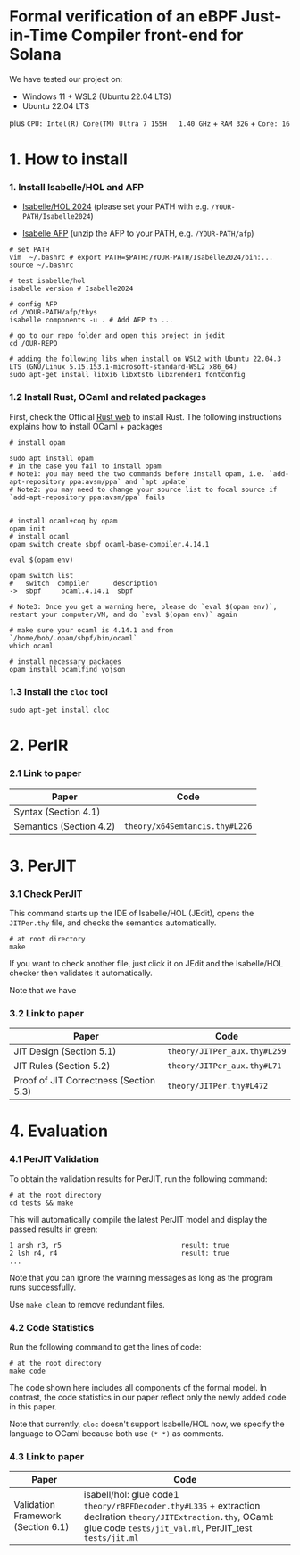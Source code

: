 # Formal verification of an eBPF Just-in-Time Compiler front-end for Solana

We have tested our project on:
- Windows 11 + WSL2 (Ubuntu 22.04 LTS)
- Ubuntu 22.04 LTS

plus `CPU: Intel(R) Core(TM) Ultra 7 155H   1.40 GHz` + `RAM 32G` + `Core: 16`



# 1. How to install

### 1. Install Isabelle/HOL and AFP

- [Isabelle/HOL 2024](https://isabelle.in.tum.de/) (please set your PATH with e.g. `/YOUR-PATH/Isabelle2024`)

- [Isabelle AFP](https://www.isa-afp.org/download/) (unzip the AFP to your PATH, e.g. `/YOUR-PATH/afp`)

```shell
# set PATH 
vim  ~/.bashrc # export PATH=$PATH:/YOUR-PATH/Isabelle2024/bin:...
source ~/.bashrc

# test isabelle/hol
isabelle version # Isabelle2024

# config AFP
cd /YOUR-PATH/afp/thys
isabelle components -u . # Add AFP to ...

# go to our repo folder and open this project in jedit
cd /OUR-REPO

# adding the following libs when install on WSL2 with Ubuntu 22.04.3 LTS (GNU/Linux 5.15.153.1-microsoft-standard-WSL2 x86_64)
sudo apt-get install libxi6 libxtst6 libxrender1 fontconfig
```

### 1.2 Install Rust, OCaml and related packages

First, check the Official [Rust web](https://www.rust-lang.org/tools/install) to install Rust.
The following instructions explains how to install OCaml + packages

```shell
# install opam

sudo apt install opam
# In the case you fail to install opam
# Note1: you may need the two commands before install opam, i.e. `add-apt-repository ppa:avsm/ppa` and `apt update`
# Note2: you may need to change your source list to focal source if `add-apt-repository ppa:avsm/ppa` fails


# install ocaml+coq by opam
opam init
# install ocaml
opam switch create sbpf ocaml-base-compiler.4.14.1

eval $(opam env)

opam switch list
#   switch  compiler      description
->  sbpf     ocaml.4.14.1  sbpf

# Note3: Once you get a warning here, please do `eval $(opam env)`, restart your computer/VM, and do `eval $(opam env)` again

# make sure your ocaml is 4.14.1 and from `/home/bob/.opam/sbpf/bin/ocaml`
which ocaml

# install necessary packages
opam install ocamlfind yojson
```

### 1.3 Install the `cloc` tool

```shell
sudo apt-get install cloc
```



# 2. PerIR

### 2.1 Link to paper

| Paper                   | Code                           |
| ----------------------- | ------------------------------ |
| Syntax (Section 4.1)    |                                |
| Semantics (Section 4.2) | `theory/x64Semtancis.thy#L226` |

# 3. PerJIT

### 3.1 Check PerJIT
This command starts up the IDE of Isabelle/HOL (JEdit), opens the `JITPer.thy` file, and checks the semantics automatically.
```shell
# at root directory
make
```
If you want to check another file, just click it on JEdit and the Isabelle/HOL checker then validates it automatically.

Note that we have

### 3.2 Link to paper

| Paper      | Code      |
| ------------- | ------------- |
| JIT Design (Section 5.1) | `theory/JITPer_aux.thy#L259` |
| JIT Rules (Section 5.2) | `theory/JITPer_aux.thy#L71` |
| Proof of JIT Correctness (Section 5.3) | `theory/JITPer.thy#L472` |



# 4. Evaluation

### 4.1 PerJIT Validation

To obtain the validation results for PerJIT, run the following command:

```shell
# at the root directory
cd tests && make
```

This will automatically compile the latest PerJIT model and display the passed results in green:

```shell
1 arsh r3, r5                              result: true
2 lsh r4, r4                               result: true
...
```

Note that you can ignore the warning messages as long as the program runs successfully.

Use `make clean` to remove redundant files.


### 4.2 Code Statistics 
Run the following command to get the lines of code:

```shell
# at the root directory
make code
```

The code shown here includes all components of the formal model. In contrast, the code statistics in our paper reflect only the newly added code in this paper.

Note that currently, `cloc` doesn't support Isabelle/HOL now, we specify the language to OCaml because both use `(* *)` as comments.

### 4.3 Link to paper

| Paper                            | Code                                                         |
| -------------------------------- | ------------------------------------------------------------ |
| Validation Framework (Section 6.1) | isabell/hol: glue code1 `theory/rBPFDecoder.thy#L335` + extraction declration `theory/JITExtraction.thy`, OCaml: glue code `tests/jit_val.ml`, PerJIT_test `tests/jit.ml` |



